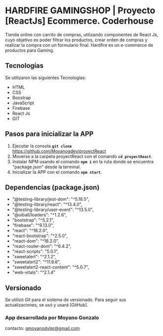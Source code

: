# HARDFIRE GAMINGSHOP | Proyecto [ReactJs] Ecommerce. Coderhouse

Tienda online con carrito de compras, utilizando componentes de React Js, cuyo objetivo es poder filtrar los productos, crear orden de compras y realizar la compra con un formulario final.
Hardfire es un e-commerce de productos para Gaming.

## Tecnologías

Se utilizaron las siguientes Tecnologías:

- HTML
- CSS
- Boostrap
- JavaScript
- Firebase
- React Js
- GIT

## Pasos para inicializar la APP

1) Ejecutar la consola **`git clone`** https://github.com/Moyanogdev/proyectReact
2) Moverse a la carpeta proyectReact con el comando **`cd proyectReact`**.
3) Instalar NPM usando el comando **`npm i`** en la ruta donde se encuentra "package.json" desde la terminal.
4) Inicializar la APP con el comando **`npm start`**.

## Dependencias (package.json)

- "@testing-library/jest-dom": "^5.16.5",
- "@testing-library/react": "^13.4.0",
- "@testing-library/user-event": "^13.5.0",
- "@uiball/loaders": "^1.2.6",
- "bootstrap": "^5.2.1",
- "firebase": "^9.13.0",
- "react": "^18.2.0",
- "react-bootstrap": "^2.5.0",
- "react-dom": "^18.2.0",
- "react-router-dom": "^6.4.2",
- "react-scripts": "5.0.1",
- "sweetalert": "^2.1.2",
- "sweetalert2": "^11.6.6",
- "sweetalert2-react-content": "^5.0.7",
- "web-vitals": "^2.1.4"

## Versionado

Se utilizó _Git_ para el sistema de versionado. Para seguir sus actualizaciones, se usó y usará [GitHub].

### App desarrollada por Moyano Gonzalo

contacto: gmoyanodvlpr@gmail.com
